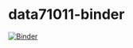 # data71011-binder
[![Binder](https://mybinder.org/badge_logo.svg)](https://mybinder.org/v2/gh/taro-bit/data71011-binder/HEAD)
